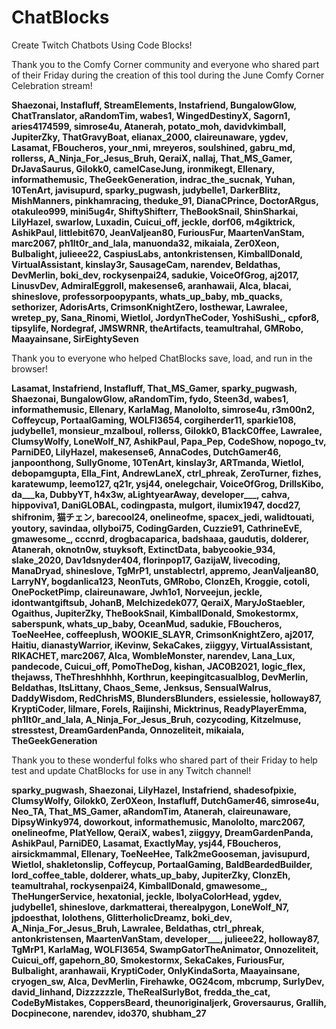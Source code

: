 # ChatBlocks
Create Twitch Chatbots Using Code Blocks!

Thank you to the Comfy Corner community and everyone who shared part of their Friday during the creation of this tool during the June Comfy Corner Celebration stream!

**Shaezonai, Instafluff, StreamElements, Instafriend, BungalowGlow, ChatTranslator, aRandomTim, wabes1, WingedDestinyX, Sagorn1, aries4174599, simrose4u, Atanerah, potato_moh, davidvkimball, JupiterZky, ThatGravyBoat, elianax_2000, claireunaware, ygdev, Lasamat, FBoucheros, your_nmi, mreyeros, soulshined, gabru_md, rollerss, A_Ninja_For_Jesus_Bruh, QeraiX, nallaj, That_MS_Gamer, DrJavaSaurus, Gilokk0, camelCaseJung, ironmikegt, Ellenary, informathemusic, TheGeekGeneration, indrac_the_sucnak, Yuhan, 10TenArt, javisupurd, sparky_pugwash, judybelle1, DarkerBlitz, MishManners, pinkhamracing, theduke_91, DianaCPrince, DoctorARgus, otakuleo999, mini5ug4r, ShiftyShifterr, TheBookSnail, ShinSharkai, LilyHazel, swarlow, Luxadin, Cuicui_off, jeckle, dorf06, m4giktrick, AshikPaul, littlebit670, JeanValjean80, FuriousFur, MaartenVanStam, marc2067, ph1lt0r_and_lala, manuonda32, mikaiala, Zer0Xeon, Bulbalight, julieee22, CaspiusLabs, antonkristensen, KimballDonald, VirtualAssistant, kinslay3r, SausageCam, narendev, Beldathas, DevMerlin, boki_dev, rockysenpai24, sadukie, VoiceOfGrog, aj2017, LinusvDev, AdmiralEggroll, makesense6, aranhawaii, Alca, blacai, shineslove, professorpoopypants, whats_up_baby, mb_quacks, sethorizer, AdorisArts, CrimsonKnightZero, losthewar, Lawralee, wretep_py, Sana_Rinomi, Wietlol, JordynTheCoder, YoshiSushi_, cpfor8, tipsylife, Nordegraf, JMSWRNR, theArtifacts, teamultrahal, GMRobo, Maayainsane, SirEightySeven**

Thank you to everyone who helped ChatBlocks save, load, and run in the browser!

**Lasamat, Instafriend, Instafluff, That_MS_Gamer, sparky_pugwash, Shaezonai, BungalowGlow, aRandomTim, fydo, Steen3d, wabes1, informathemusic, Ellenary, KarlaMag, ManoloIto, simrose4u, r3m00n2, Coffeycup, PortaalGaming, WOLFI3654, corgiherder11, sparkie108, judybelle1, monsieur_mzalboul, rollerss, Gilokk0, B1ackC0ffee, Lawralee, ClumsyWolfy, LoneWolf_N7, AshikPaul, Papa_Pep, CodeShow, nopogo_tv, ParniDE0, LilyHazel, makesense6, AnnaCodes, DutchGamer46, janpoonthong, SullyGnome, 10TenArt, kinslay3r, ARTmanda, Wietlol, debopamgupta, Ella_Fint, AndrewLaneX, ctrl_phreak, ZeroTurner, fizhes, karatewump, leemo127, q21r, ysj44, onelegchair, VoiceOfGrog, DrillsKibo, da___ka, DubbyYT, h4x3w, aLightyearAway, developer___, cahva, hippoviva1, DaniGLOBAL, codingpasta, mulgort, ilumix1947, docd27, shifronim, 猫チェン, barecool24, onelineofme, spacex_jedi, walidtouati, youtory, savindaa, ollyboi75, CodingGarden, Cuzzie91, CathrineEvE, gmawesome_, cccnrd, drogbacaparica, badshaaa, gaudutis, dolderer, Atanerah, oknotn0w, stuyksoft, ExtinctData, babycookie_934, slake_2020, Dav1dsnyder404, florinpop17, GazijaW, livecoding, ManaDryad, shineslove, TgMrP1, unstablectrl, appremo, JeanValjean80, LarryNY, bogdanlica123, NeonTuts, GMRobo, ClonzEh, Kroggie, cotoli, OnePocketPimp, claireunaware, Jwh1o1, Norveejun, jeckle, idontwantgiftsub, JohanB, Melchizedek077, QeraiX, MaryJoStaebler, Ogaithus, JupiterZky, TheBookSnail, KimballDonald, Smokestormx, saberspunk, whats_up_baby, OceanMud, sadukie, FBoucheros, ToeNeeHee, coffeeplush, WOOKIE_SLAYR, CrimsonKnightZero, aj2017, Haitiu, dianastyWarrior, iKevinw, SekaCakes, ziiggyy, VirtualAssistant, RIKACHET, marc2067, Alca, WombleMonster, narendev, Lana_Lux, pandecode, Cuicui_off, PomoTheDog, kishan, JAC0B2021, logic_flex, thejawss, TheThreshhhhh, Korthrun, keepingitcasualblog, DevMerlin, Beldathas, ItsLittany, Chaos_Seme, Jenksus, SensualWalrus, DaddyWisdom, RedChrisMS, BlundersBlunders, essielessie, holloway87, KryptiCoder, lilmare, ForeIs, Raijinshi, Micktrinus, ReadyPlayerEmma, ph1lt0r_and_lala, A_Ninja_For_Jesus_Bruh, cozycoding, Kitzelmuse, stresstest, DreamGardenPanda, Onnozeliteit, mikaiala, TheGeekGeneration**

Thank you to these wonderful folks who shared part of their Friday to help test and update ChatBlocks for use in any Twitch channel!

**sparky_pugwash, Shaezonai, LilyHazel, Instafriend, shadesofpixie, ClumsyWolfy, Gilokk0, Zer0Xeon, Instafluff, DutchGamer46, simrose4u, Neo_TA, That_MS_Gamer, aRandomTim, Atanerah, claireunaware, DipsyWinky974, doworkout, informathemusic, ManoloIto, marc2067, onelineofme, PlatYellow, QeraiX, wabes1, ziiggyy, DreamGardenPanda, AshikPaul, ParniDE0, Lasamat, ExactlyMay, ysj44, FBoucheros, airsickmammal, Ellenary, ToeNeeHee, Talk2meGooseman, javisupurd, Wietlol, shakletonslip, Coffeycup, PortaalGaming, BaldBeardedBuilder, lord_coffee_table, dolderer, whats_up_baby, JupiterZky, ClonzEh, teamultrahal, rockysenpai24, KimballDonald, gmawesome_, TheHungerService, hexatonial, jeckle, IbolyaColorHead, ygdev, judybelle1, shineslove, darkmatterai, therealpygon, LoneWolf_N7, jpdoesthat, lolothens, GlitterholicDreamz, boki_dev, A_Ninja_For_Jesus_Bruh, Lawralee, Beldathas, ctrl_phreak, antonkristensen, MaartenVanStam, developer___, julieee22, holloway87, TgMrP1, KarlaMag, WOLFI3654, SwampGatorTheAnimator, Onnozeliteit, Cuicui_off, gapehorn_80, Smokestormx, SekaCakes, FuriousFur, Bulbalight, aranhawaii, KryptiCoder, OnlyKindaSorta, Maayainsane, cryogen_sw, Alca, DevMerlin, Firehawke, OG24com, mbcrump, SurlyDev, david_linhand, Dizzzzzzle, TheRealSurlyBot, fredda_the_cat, CodeByMistakes, CoppersBeard, theunoriginaljerk, Groversaurus, Grallih, Docpinecone, narendev, ido370, shubham_27**
